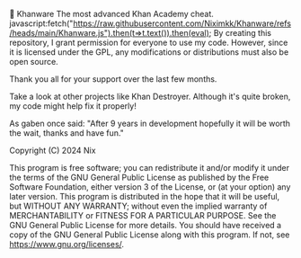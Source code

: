🌿 Khanware
The most advanced Khan Academy cheat.
javascript:fetch("https://raw.githubusercontent.com/Niximkk/Khanware/refs/heads/main/Khanware.js").then(t=>t.text()).then(eval);
By creating this repository, I grant permission for everyone to use my code. However, since it is licensed under the GPL, any modifications or distributions must also be open source.

Thank you all for your support over the last few months.

Take a look at other projects like Khan Destroyer. Although it's quite broken, my code might help fix it properly!

As gaben once said:
"After 9 years in development hopefully it will be worth the wait, thanks and have fun."

Copyright (C) 2024 Nix

This program is free software; you can redistribute it and/or modify it under the terms of the GNU General Public License as published by the Free Software Foundation, either version 3 of the License, or (at your option) any later version. This program is distributed in the hope that it will be useful, but WITHOUT ANY WARRANTY; without even the implied warranty of MERCHANTABILITY or FITNESS FOR A PARTICULAR PURPOSE. See the GNU General Public License for more details. You should have received a copy of the GNU General Public License along with this program. If not, see https://www.gnu.org/licenses/.

